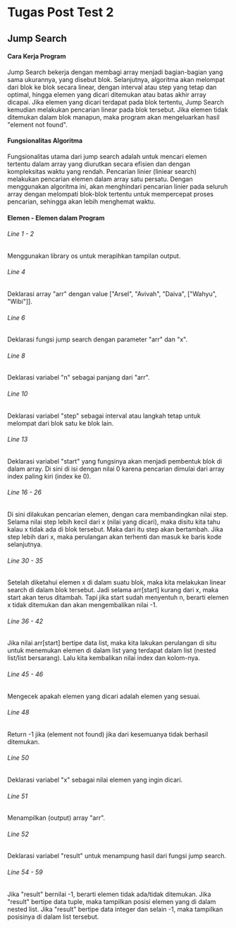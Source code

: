 # Tugas Post Test 2
## Jump Search

#### Cara Kerja Program
Jump Search bekerja dengan membagi array menjadi bagian-bagian yang sama ukurannya, yang disebut blok. Selanjutnya, algoritma akan melompat dari blok ke blok secara linear, dengan interval atau step yang tetap dan optimal, hingga elemen yang dicari ditemukan atau batas akhir array dicapai. Jika elemen yang dicari terdapat pada blok tertentu, Jump Search kemudian melakukan pencarian linear pada blok tersebut. Jika elemen tidak ditemukan dalam blok manapun, maka program akan mengeluarkan hasil "element not found".

#### Fungsionalitas Algoritma
Fungsionalitas utama dari jump search adalah untuk mencari elemen tertentu dalam array yang diurutkan secara efisien dan dengan kompleksitas waktu yang rendah. Pencarian linier (liniear search) melakukan pencarian elemen dalam array satu persatu. Dengan menggunakan algoritma ini, akan menghindari pencarian linier pada seluruh array dengan melompati blok-blok tertentu untuk mempercepat proses pencarian, sehingga akan lebih menghemat waktu.

#### Elemen - Elemen dalam Program

###### Line 1 - 2
Menggunakan library os untuk merapihkan tampilan output.

###### Line 4
Deklarasi array "arr" dengan value ["Arsel", "Avivah", "Daiva", ["Wahyu", "Wibi"]].

###### Line 6
Deklarasi fungsi jump search dengan parameter "arr" dan "x".

###### Line 8 
Deklarasi variabel "n" sebagai panjang dari "arr".

###### Line 10
Deklarasi variabel "step" sebagai interval atau langkah tetap untuk melompat dari blok satu ke blok lain.

###### Line 13
Deklarasi variabel "start" yang fungsinya akan menjadi pembentuk blok di dalam array. Di sini di isi dengan nilai 0 karena pencarian dimulai dari array index paling kiri (index ke 0).

###### Line 16 - 26
Di sini dilakukan pencarian elemen, dengan cara membandingkan nilai step. Selama nilai step lebih kecil dari x (nilai yang dicari), maka disitu kita tahu kalau x tidak ada di blok tersebut. Maka dari itu step akan bertambah. Jika step lebih dari x, maka perulangan akan terhenti dan masuk ke baris kode selanjutnya.

###### Line 30 - 35
Setelah diketahui elemen x di dalam suatu blok, maka kita melakukan linear search di dalam blok tersebut. Jadi selama arr[start] kurang dari x, maka start akan terus ditambah. Tapi jika start sudah menyentuh n, berarti elemen x tidak ditemukan dan akan mengembalikan nilai -1.

###### Line 36 - 42
Jika nilai arr[start] bertipe data list, maka kita lakukan perulangan di situ untuk menemukan elemen di dalam list yang terdapat dalam list (nested list/list bersarang). Lalu kita kembalikan nilai index dan kolom-nya.

###### Line 45 - 46
Mengecek apakah elemen yang dicari adalah elemen yang sesuai.

###### Line 48
Return -1 jika (element not found) jika dari kesemuanya tidak berhasil ditemukan.

###### Line 50
Deklarasi variabel "x" sebagai nilai elemen yang ingin dicari.

###### Line 51
Menampilkan (output) array "arr".

###### Line 52
Deklarasi variabel "result" untuk menampung hasil dari fungsi jump search.

###### Line 54 - 59
Jika "result" bernilai -1, berarti elemen tidak ada/tidak ditemukan. Jika "result" bertipe data tuple, maka tampilkan posisi elemen yang di dalam nested list. Jika "result" bertipe data integer dan selain -1, maka tampilkan posisinya di dalam list tersebut.

